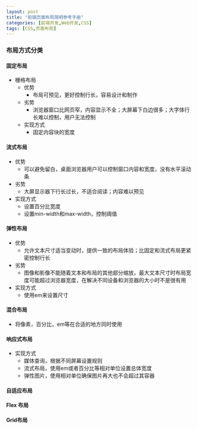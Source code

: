 ```yaml
---
layout: post
title: "前端页面布局简明参考手册"
categories: [前端开发,Web开发,CSS]
tags: [CSS,页面布局]
---
```






### 布局方式分类

#### 固定布局

- 栅格布局
  - 优势
    - 布局可预见，更好控制行长，容易设计和制作
  - 劣势
    - 浏览器窗口比网页窄，内容显示不全；大屏幕下白边很多；大字体行长难以控制，用户无法控制
  - 实现方式
    - 固定内容块的宽度

#### 流式布局

- 优势
  - 可以避免留白，桌面浏览器用户可以控制窗口内容和宽度，没有水平滚动条
- 劣势
  - 大屏显示器下行长过长，不适合阅读；内容难以预见
- 实现方式
  - 设置百分比宽度
  - 设置min-width和max-width，控制阈值



#### 弹性布局

- 优势
  - 允许文本尺寸适当变动时，提供一致的布局体验；比固定和流式布局更紧密控制行长
- 劣势
  - 图像和影像不能随着文本和布局的其他部分缩放，最大文本尺寸时布局宽度可能超过浏览器宽度，在解决不同设备和浏览器的大小时不是很有用
- 实现方式
  - 使用em来设置尺寸



#### 混合布局

- 将像素，百分比，em等在合适的地方同时使用



#### 响应式布局

- 实现方式
  - 媒体查询，根据不同屏幕设置规则
  - 流式布局，使用em或者百分比等相对单位设置总体宽度
  - 弹性图片，使用相对单位确保图片再大也不会超过其容器



#### 自适应布局



#### Flex 布局



#### Grid布局



#### 